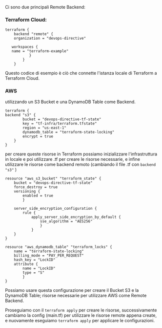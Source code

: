 Ci sono due principali Remote Backend:
### Terraform Cloud:
 ```json:
 terraform {
	 backend "remote" {
	 organization = "devops-directive"
	
	workspaces {
	name = "terraform-example"
			}
		 }
	 }
```
Questo codice di esempio è ciò che connette l'istanza locale di Terraform a Terraform Cloud. 

### AWS
 utilizzando un S3 Bucket e una DynamoDB Table come Backend.
 ```json:
 terraform {
 backend "s3" {
		 bucket = "devops-directive-tf-state"
		 key = "tf-infra/terraform.tfstate"
		 region = "us-east-1"
		 dynamodb_table = "terraform-state-locking"
		 encrypt = true
	 }
 }
 ```
 per creare queste risorse in Terraform possiamo inizializzare l'infrastruttura in locale e poi utilizzare .tf per creare le risorse necessarie, e infine utilizzare le risorse come backend remoto (cambiando il file .tf con `backend "s3"` )

```json:
resource "aws_s3_bucket" "terraform_state" {
	bucket = "devops-directive-tf-state"
	force_destroy = true
	versioning { 
		enabled = true 
		}
		
	server_side_encryption_configuration {
		rule {
			apply_server_side_encryption_by_default { 
				sse_algorithm = "AES256"
				}
			}
	}
}

resource "aws_dynamodb_table" "terraform_locks" {
	name = "terraform-state-locking"
	billing_mode = "PAY_PER_REQUEST"
	hash_key = "LockID"
	attribute {
		name = "LockID"
		type = "S"
		}
}
```
Possiamo usare questa configurazione per creare il Bucket S3 e la DynamoDB Table; risorse necessarie per utilizzare AWS come Remote Backend.

Proseguiamo con il `terraform apply` per creare le risorse, successivamente cambiamo la config (main.tf) per utilizzare le risorse remote appena create, e nuovamente eseguiamo `terraform apply` per applicare le configurazioni.
